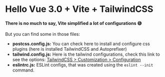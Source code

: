 # Hello Vue 3.0 + Vite + TailwindCSS
#### There is no much to say, Vite simplified a lot of configurations 😅

But you can find some in those files:

- **postcss.config.js:** You can check here to install and configure css plugins (here is installed TailwindCSS and Autoprefixer)
- **tailwind.config.js:** Here is the tailwind configurations, check this link to see the options: [TailwindCSS > Customization > Configuration](https://tailwindcss.com/docs/configuration)
- **eslintrc.js:** ESLint configs, that was created using the `eslint --init` command.
